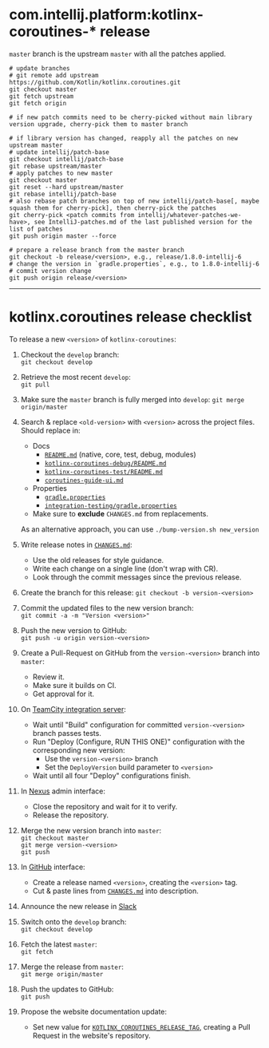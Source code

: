 # com.intellij.platform:kotlinx-coroutines-* release

`master` branch is the upstream `master` with all the patches applied.

```
# update branches
# git remote add upstream https://github.com/Kotlin/kotlinx.coroutines.git 
git checkout master
git fetch upstream
git fetch origin

# if new patch commits need to be cherry-picked without main library version upgrade, cherry-pick them to master branch

# if library version has changed, reapply all the patches on new upstream master
# update intellij/patch-base
git checkout intellij/patch-base
git rebase upstream/master
# apply patches to new master
git checkout master
git reset --hard upstream/master
git rebase intellij/patch-base
# also rebase patch branches on top of new intellij/patch-base[, maybe squash them for cherry-pick], then cherry-pick the patches
git cherry-pick <patch commits from intellij/whatever-patches-we-have>, see IntelliJ-patches.md of the last published version for the list of patches
git push origin master --force

# prepare a release branch from the master branch
git checkout -b release/<version>, e.g., release/1.8.0-intellij-6
# change the version in `gradle.properties`, e.g., to 1.8.0-intellij-6
# commit version change
git push origin release/<version>
```

---

# kotlinx.coroutines release checklist

To release a new `<version>` of `kotlinx-coroutines`:

1. Checkout the `develop` branch: <br>
   `git checkout develop`

2. Retrieve the most recent `develop`: <br>
   `git pull`

3. Make sure the `master` branch is fully merged into `develop`:
   `git merge origin/master`

4. Search & replace `<old-version>` with `<version>` across the project files. Should replace in:
   * Docs
     * [`README.md`](README.md) (native, core, test, debug, modules)
     * [`kotlinx-coroutines-debug/README.md`](kotlinx-coroutines-debug/README.md)
     * [`kotlinx-coroutines-test/README.md`](kotlinx-coroutines-test/README.md)
     * [`coroutines-guide-ui.md`](ui/coroutines-guide-ui.md)
   * Properties
     * [`gradle.properties`](gradle.properties)
     * [`integration-testing/gradle.properties`](integration-testing/gradle.properties)
   * Make sure to **exclude** `CHANGES.md` from replacements.

   As an alternative approach, you can use `./bump-version.sh new_version`

5. Write release notes in [`CHANGES.md`](CHANGES.md):
   * Use the old releases for style guidance.
   * Write each change on a single line (don't wrap with CR).
   * Look through the commit messages since the previous release.

6. Create the branch for this release:
   `git checkout -b version-<version>`

7. Commit the updated files to the new version branch:<br>
   `git commit -a -m "Version <version>"`

8. Push the new version to GitHub:<br>
   `git push -u origin version-<version>`

9. Create a Pull-Request on GitHub from the `version-<version>` branch into `master`:
   * Review it.
   * Make sure it builds on CI.
   * Get approval for it.

0. On [TeamCity integration server](https://teamcity.jetbrains.com/project.html?projectId=KotlinTools_KotlinxCoroutines):
   * Wait until "Build" configuration for committed `version-<version>` branch passes tests.
   * Run "Deploy (Configure, RUN THIS ONE)" configuration with the corresponding new version:
     - Use the `version-<version>` branch
     - Set the `DeployVersion` build parameter to `<version>`
   * Wait until all four "Deploy" configurations finish.

1. In [Nexus](https://oss.sonatype.org/#stagingRepositories) admin interface:
   * Close the repository and wait for it to verify.
   * Release the repository.

2. Merge the new version branch into `master`:<br>
   `git checkout master`<br>
   `git merge version-<version>`<br>
   `git push`

3. In [GitHub](https://github.com/kotlin/kotlinx.coroutines) interface:
   * Create a release named `<version>`, creating the `<version>` tag.
   * Cut & paste lines from [`CHANGES.md`](CHANGES.md) into description.

4. Announce the new release in [Slack](https://kotlinlang.slack.com)

5. Switch onto the `develop` branch:<br>
   `git checkout develop`

6. Fetch the latest `master`:<br>
   `git fetch`

7. Merge the release from `master`:<br>
   `git merge origin/master`

8. Push the updates to GitHub:<br>
   `git push`

9. Propose the website documentation update: <br>
   * Set new value for [`KOTLINX_COROUTINES_RELEASE_TAG`](https://github.com/JetBrains/kotlin-web-site/blob/master/.teamcity/BuildParams.kt), creating a Pull Request in the website's repository. 
